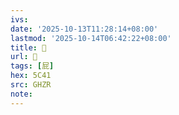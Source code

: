 ```yaml
---
ivs:
date: '2025-10-13T11:28:14+08:00'
lastmod: '2025-10-14T06:42:22+08:00'
title: 󰜇
url: 󰜇
tags: [屁]
hex: 5C41
src: GHZR
note:
---
```

